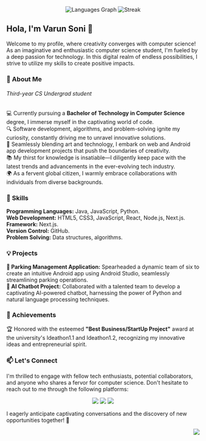 <div align="center">
  <img src="https://github-readme-stats.vercel.app/api/top-langs/?username=VarunSoni1001&theme=dracula&show_icons=true&hide_border=true&layout=compact" alt="Languages Graph"/>
  <img src="https://github-readme-streak-stats.herokuapp.com/?user=VarunSoni1001&theme=dracula&hide_border=true" alt="Streak"  />
<!--   <img src="https://github-readme-stats.vercel.app/api?username=VarunSoni1001&theme=dracula&show_icons=true&hide_border=true&count_private=false" alt="Stats"  /> -->
</div>

<h2>Hola, I'm <b>Varun Soni</b> 👋</h2>

<p>Welcome to my profile, where creativity converges with computer science! As an imaginative and enthusiastic computer science student, I'm fueled by a deep passion for technology. In this digital realm of endless possibilities, I strive to utilize my skills to create positive impacts.
</p>

<h3>🌱 About Me</h3>
<h6>Third-year CS Undergrad student</h6>
<p>
💻 Currently pursuing a <b>Bachelor of Technology in Computer Science</b> degree, I immerse myself in the captivating world of code.<br>
🔍 Software development, algorithms, and problem-solving ignite my curiosity, constantly driving me to unravel innovative solutions.<br>
🎨 Seamlessly blending art and technology, I embark on web and Android app development projects that push the boundaries of creativity.<br>
📚 My thirst for knowledge is insatiable—I diligently keep pace with the latest trends and advancements in the ever-evolving tech industry.<br>
🌍 As a fervent global citizen, I warmly embrace collaborations with individuals from diverse backgrounds.
</p>

<h3>💼 Skills</h3>

<p>
<b>Programming Languages:</b> Java, JavaScript, Python.<br>
<b>Web Development:</b> HTML5, CSS3, JavaScript, React, Node.js, Next.js.<br>
<b>Framework:</b> Next.js.<br>
<b>Version Control:</b> GitHub.<br>
<b>Problem Solving:</b> Data structures, algorithms.
</p>

<h3>💡 Projects</h3>

<p>
<b>📱 Parking Management Application:</b> Spearheaded a dynamic team of six to create an intuitive Android app using Android Studio, seamlessly streamlining parking operations.<br>
<b>🤖 AI Chatbot Project:</b> Collaborated with a talented team to develop a captivating AI-powered chatbot, harnessing the power of Python and natural language processing techniques.
</p>

<h3>🌟 Achievements</h3>

<p>
🏆 Honored with the esteemed <b>"Best Business/StartUp Project"</b> award at the university's Ideathon1.1 and Ideathon1.2, recognizing my innovative ideas and entrepreneurial spirit.
</p>

<h3>📫 Let's Connect</h3>

<p>
I'm thrilled to engage with fellow tech enthusiasts, potential collaborators, and anyone who shares a fervor for computer science. Don't hesitate to reach out to me through the following platforms:
</p>
<p align="center">
<a href="https://www.linkedin.com/in/varunsoni1001"><img src="https://img.shields.io/badge/LinkedIn-0077B5?style=for-the-badge&logo=linkedin&logoColor=white"></a>
<a href="https://twitter.com/Varunsoni1001"><img src="https://img.shields.io/badge/Twitter-1DA1F2?style=for-the-badge&logo=X&logoColor=white"></a>
<a href="https://github.com/VarunSoni1001"><img src="https://img.shields.io/badge/GitHub-100000?style=for-the-badge&logo=github&logoColor=white"></a>
</p>
<p>
I eagerly anticipate captivating conversations and the discovery of new opportunities together! 🚀
</p>

<img align="right" src="https://komarev.com/ghpvc/?username=VarunSoni1001&style=flat&label=Profile+Views&color=blue"/>
